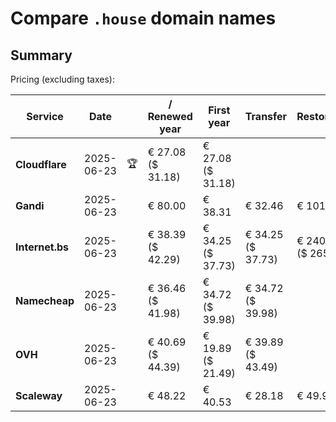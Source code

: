 # Compare `.house` domain names

## Summary

Pricing (excluding taxes):

| Service | Date |  | / Renewed year | First year | Transfer | Restoration |
|--|--|--|--|--|--|--|
| **Cloudflare** | 2025-06-23 | 🏆 | € 27.08<br>($ 31.18) | € 27.08<br>($ 31.18) |  |  |
| **Gandi** | 2025-06-23 |  | € 80.00 | € 38.31 | € 32.46 | € 101.06 |
| **Internet.bs** | 2025-06-23 |  | € 38.39<br>($ 42.29) | € 34.25<br>($ 37.73) | € 34.25<br>($ 37.73) | € 240.99<br>($ 265.49) |
| **Namecheap** | 2025-06-23 |  | € 36.46<br>($ 41.98) | € 34.72<br>($ 39.98) | € 34.72<br>($ 39.98) |  |
| **OVH** | 2025-06-23 |  | € 40.69<br>($ 44.39) | € 19.89<br>($ 21.49) | € 39.89<br>($ 43.49) |  |
| **Scaleway** | 2025-06-23 |  | € 48.22 | € 40.53 | € 28.18 | € 49.99 |
